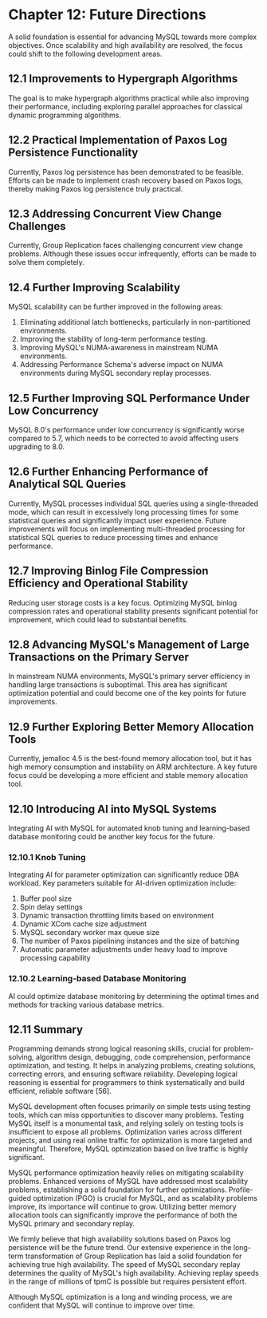 # Chapter 12: Future Directions

A solid foundation is essential for advancing MySQL towards more complex objectives. Once scalability and high availability are resolved, the focus could shift to the following development areas.

## 12.1 Improvements to Hypergraph Algorithms

The goal is to make hypergraph algorithms practical while also improving their performance, including exploring parallel approaches for classical dynamic programming algorithms.

## 12.2 Practical Implementation of Paxos Log Persistence Functionality

Currently, Paxos log persistence has been demonstrated to be feasible. Efforts can be made to implement crash recovery based on Paxos logs, thereby making Paxos log persistence truly practical.

## 12.3 Addressing Concurrent View Change Challenges

Currently, Group Replication faces challenging concurrent view change problems. Although these issues occur infrequently, efforts can be made to solve them completely.

## 12.4 Further Improving Scalability

MySQL scalability can be further improved in the following areas:

1.  Eliminating additional latch bottlenecks, particularly in non-partitioned environments.
2.  Improving the stability of long-term performance testing.
3.  Improving MySQL's NUMA-awareness in mainstream NUMA environments.
4.  Addressing Performance Schema's adverse impact on NUMA environments during MySQL secondary replay processes.

## 12.5 Further Improving SQL Performance Under Low Concurrency

MySQL 8.0's performance under low concurrency is significantly worse compared to 5.7, which needs to be corrected to avoid affecting users upgrading to 8.0.

## 12.6 Further Enhancing Performance of Analytical SQL Queries

Currently, MySQL processes individual SQL queries using a single-threaded mode, which can result in excessively long processing times for some statistical queries and significantly impact user experience. Future improvements will focus on implementing multi-threaded processing for statistical SQL queries to reduce processing times and enhance performance.

## 12.7 Improving Binlog File Compression Efficiency and Operational Stability

Reducing user storage costs is a key focus. Optimizing MySQL binlog compression rates and operational stability presents significant potential for improvement, which could lead to substantial benefits.

## 12.8 Advancing MySQL's Management of Large Transactions on the Primary Server

In mainstream NUMA environments, MySQL's primary server efficiency in handling large transactions is suboptimal. This area has significant optimization potential and could become one of the key points for future improvements.

## 12.9 Further Exploring Better Memory Allocation Tools

Currently, jemalloc 4.5 is the best-found memory allocation tool, but it has high memory consumption and instability on ARM architecture. A key future focus could be developing a more efficient and stable memory allocation tool.

## 12.10 Introducing AI into MySQL Systems

Integrating AI with MySQL for automated knob tuning and learning-based database monitoring could be another key focus for the future.

### 12.10.1 Knob Tuning

Integrating AI for parameter optimization can significantly reduce DBA workload. Key parameters suitable for AI-driven optimization include:

1.  Buffer pool size
2.  Spin delay settings
3.  Dynamic transaction throttling limits based on environment
4.  Dynamic XCom cache size adjustment
5.  MySQL secondary worker max queue size
6.  The number of Paxos pipelining instances and the size of batching
7.  Automatic parameter adjustments under heavy load to improve processing capability

### 12.10.2 Learning-based Database Monitoring

AI could optimize database monitoring by determining the optimal times and methods for tracking various database metrics.

## 12.11 Summary

Programming demands strong logical reasoning skills, crucial for problem-solving, algorithm design, debugging, code comprehension, performance optimization, and testing. It helps in analyzing problems, creating solutions, correcting errors, and ensuring software reliability. Developing logical reasoning is essential for programmers to think systematically and build efficient, reliable software [56].

MySQL development often focuses primarily on simple tests using testing tools, which can miss opportunities to discover many problems. Testing MySQL itself is a monumental task, and relying solely on testing tools is insufficient to expose all problems. Optimization varies across different projects, and using real online traffic for optimization is more targeted and meaningful. Therefore, MySQL optimization based on live traffic is highly significant.

MySQL performance optimization heavily relies on mitigating scalability problems. Enhanced versions of MySQL have addressed most scalability problems, establishing a solid foundation for further optimizations. Profile-guided optimization (PGO) is crucial for MySQL, and as scalability problems improve, its importance will continue to grow. Utilizing better memory allocation tools can significantly improve the performance of both the MySQL primary and secondary replay.

We firmly believe that high availability solutions based on Paxos log persistence will be the future trend. Our extensive experience in the long-term transformation of Group Replication has laid a solid foundation for achieving true high availability. The speed of MySQL secondary replay determines the quality of MySQL's high availability. Achieving replay speeds in the range of millions of tpmC is possible but requires persistent effort.

Although MySQL optimization is a long and winding process, we are confident that MySQL will continue to improve over time.